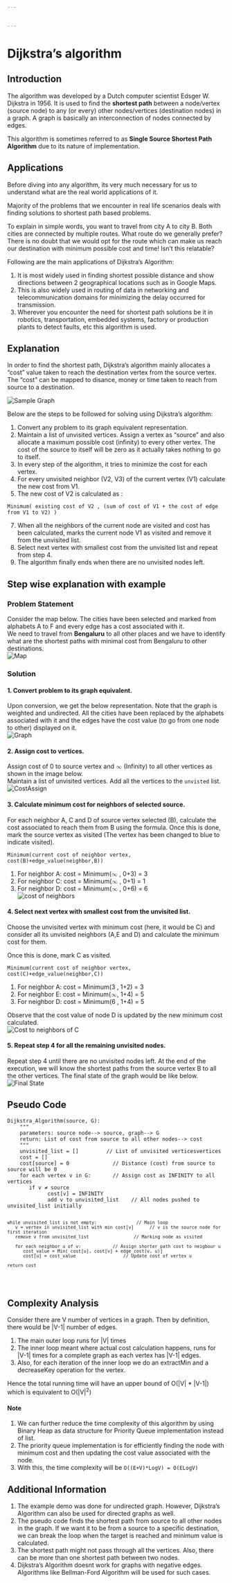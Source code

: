 ```yaml
---


---
```


<h1 id="dijkstras-algorithm">Dijkstra’s algorithm</h1>
<h2 id="introduction">Introduction</h2>
<p>The algorithm was developed by a Dutch computer scientist Edsger W. Dijkstra in 1956. It is used to find the <strong>shortest path</strong> between a node/vertex (source node) to any (or every) other nodes/vertices (destination nodes) in a graph. A graph is basically an interconnection of nodes connected by edges.</p>
<p>This algorithm is sometimes referred to as <strong>Single Source Shortest Path Algorithm</strong> due to its nature of implementation.</p>
<h2 id="applications">Applications</h2>
<p>Before diving into any algorithm, its very much necessary for us to understand what are the real world applications of it.</p>
<p>Majority of the problems that we encounter in real life scenarios deals with finding solutions to shortest path based problems.</p>
<p>To explain in simple words, you want to travel from city A to city B. Both cities are connected by multiple routes. What route do we generally prefer? There is no doubt that we would opt for the route which can make us reach our destination with minimum possible cost and time! Isn’t this relatable?</p>
<p>Following are the main applications of Dijkstra’s Algorithm:</p>
<ol>
<li>It is most widely used in finding shortest possible distance and show directions between 2 geographical locations such as in Google Maps.</li>
<li>This is also widely used in routing of data in networking and telecommunication domains for minimizing the delay occurred for transmission.</li>
<li>Wherever you encounter the need for shortest path solutions be it in robotics, transportation, embedded systems, factory or production plants to detect faults, etc this algorithm is used.</li>
</ol>
<h2 id="explanation">Explanation</h2>
<p>In order to find the shortest path, Dijkstra’s algorithm mainly allocates a “cost” value taken to reach the destination vertex from the source vertex. The “cost” can be mapped to disance, money or time taken to reach from source to a destination.</p>
<p><img src="https://i.pinimg.com/564x/e4/ca/08/e4ca08cf6373a35539a0136a739a46f0.jpg" alt="Sample Graph"></p>
<p>Below are the steps to be followed for solving using Dijkstra’s algorithm:</p>
<ol>
<li>Convert any problem to its graph equivalent representation.</li>
<li>Maintain a list of unvisited vertices. Assign a vertex as “source” and also allocate a maximum possible cost (infinity) to every other vertex. The cost of the source to itself will be zero as it actually takes nothing to go to itself.</li>
<li>In every step of the algorithm, it tries to minimize the cost for each vertex.</li>
<li>For every unvisited neighbor (V2, V3) of the current vertex (V1) calculate the new cost from V1.</li>
<li>The new cost of V2 is calculated as :</li>
</ol>
<pre><code>Minimum( existing cost of V2 , (sum of cost of V1 + the cost of edge from V1 to V2) )
</code></pre>
<ol start="7">
<li>When all the neighbors of the current node are visited and cost has been calculated, marks the current node V1 as visited and remove it from the unvisited list.</li>
<li>Select next vertex with smallest cost from the unvisited list and repeat from step 4.</li>
<li>The algorithm finally ends when there are no unvisited nodes left.</li>
</ol>
<h2 id="step-wise-explanation-with-example">Step wise explanation with example</h2>
<h3 id="problem-statement">Problem Statement</h3>
<p>Consider the map below. The cities have been selected and marked from alphabets A to F and every edge has a cost associated with it.<br>
We need to travel from <strong>Bengaluru</strong> to all other places and we have to identify what are the shortest paths with minimal cost from Bengaluru to other destinations.<br>
<img src="https://i.pinimg.com/564x/07/9d/4d/079d4dfd9c56a33506034cab569487b7.jpg" alt="Map"></p>
<h3 id="solution">Solution</h3>
<h4 id="convert-problem-to-its-graph-equivalent.">1. Convert problem to its graph equivalent.</h4>
<p>Upon conversion, we get the below representation. Note that the graph is weighted and undirected. All the cities have been replaced by the alphabets associated with it and the edges have the cost value (to go from one node to other) displayed on it.<br>
<img src="https://i.pinimg.com/564x/76/c0/62/76c062674c030484e573f5551dfec3f9.jpg" alt="Graph"></p>
<h4 id="assign-cost-to-vertices.">2. Assign cost to vertices.</h4>
<p>Assign cost of 0 to source vertex and <span class="katex--inline"><span class="katex"><span class="katex-mathml"><math><semantics><mrow><mi mathvariant="normal">∞</mi></mrow></span></span> (Infinity) to all other vertices as shown in the image below.<br>
Maintain a list of unvisited vertices. Add all the vertices to the <code>unvisted</code> list.<br>
<img src="https://i.pinimg.com/564x/e6/ed/a2/e6eda290895cce2ad2c7974b814d1b3c.jpg" alt="CostAssign"></p>
<h4 id="calculate-minimum-cost-for-neighbors-of-selected-source.">3. Calculate minimum cost for neighbors of selected source.</h4>
<p>For each neighbor A, C and D of source vertex selected (B), calculate the cost associated to reach them from B using the formula. Once this is done, mark the source vertex as visited (The vertex has been changed to blue to indicate visited).</p>
<pre><code>Minimum(current cost of neighbor vertex, cost(B)+edge_value(neighbor,B))
</code></pre>
<ol>
<li>For neighbor A: cost = Minimum(<span class="katex--inline"><span class="katex"><span class="katex-mathml"><math><semantics><mrow><mi mathvariant="normal">∞</mi></mrow></span></span> , 0+3) = 3</li>
<li>For neighbor C: cost = Minimum(<span class="katex--inline"><span class="katex"><span class="katex-mathml"><math><semantics><mrow><mi mathvariant="normal">∞</mi></mrow></span></span> , 0+1) = 1</li>
<li>For neighbor D: cost = Minimum(<span class="katex--inline"><span class="katex"><span class="katex-mathml"><math><semantics><mrow><mi mathvariant="normal">∞</mi></mrow></span></span> , 0+6) = 6<br>
<img src="https://i.pinimg.com/564x/00/70/8d/00708d62c3278c216147f65d53ca8887.jpg" alt="cost of neighbors"></li>
</ol>
<h4 id="select-next-vertex-with-smallest-cost-from-the-unvisited-list.">4. Select next vertex with smallest cost from the unvisited list.</h4>
<p>Choose the unvisited vertex with minimum cost (here, it would be C) and consider all its unvisited neighbors (A,E and D) and calculate the minimum cost for them.</p>
<p>Once this is done, mark C as visited.</p>
<pre><code>Minimum(current cost of neighbor vertex, cost(C)+edge_value(neighbor,C))
</code></pre>
<ol>
<li>For neighbor A: cost = Minimum(3 , 1+2) = 3</li>
<li>For neighbor E: cost = Minimum(<span class="katex--inline"><span class="katex"><span class="katex-mathml"><math><semantics><mrow><mi mathvariant="normal">∞</mi></mrow></span></span></span>, 1+4) = 5</li>
<li>For neighbor D: cost = Minimum(6 , 1+4) = 5</li>
</ol>
<p>Observe that the cost value of node D is updated by the new minimum cost calculated.<br>
<img src="https://i.pinimg.com/564x/e9/99/c5/e999c57b17c20f4cbe23e6444d33794f.jpg" alt="Cost to neighbors of C"></p>
<h4 id="repeat-step-4-for-all-the-remaining-unvisited-nodes.">5. Repeat step 4 for all the remaining unvisited nodes.</h4>
<p>Repeat step 4 until there are no unvisited nodes left. At the end of the execution, we will know the shortest paths from the source vertex B to all the other vertices. The final state of the graph would be like below.<br>
<img src="https://i.pinimg.com/564x/1a/12/da/1a12da729fb20bccd46d44b523ac3455.jpg" alt="Final State"></p>
<h2 id="pseudo-code">Pseudo Code</h2>
<pre><code>Dijkstra_Algorithm(source, G):
    """
    parameters: source node--&gt; source, graph--&gt; G
    return: List of cost from source to all other nodes--&gt; cost
    """
    unvisited_list = []			// List of unvisited verticesvertices
    cost = []
    cost[source] = 0              // Distance (cost) from source to source will be 0
    for each vertex v in G:       // Assign cost as INFINITY to all vertices
       if v ≠ source
             cost[v] = INFINITY
             add v to unvisited_list    // All nodes pushed to unvisited_list initially

    while unvisited_list is not empty:        	     // Main loop
       v = vertex in unvisited_list with min cost[v]      // v is the source node for first iteration
       remove v from unvisited_list		            // Marking node as visited 

       for each neighbor u of v:			// Assign shorter path cost to neigbour u
          cost_value = Min( cost[u], cost[v] + edge_cost(v, u)]
          cost[u] = cost_value            		// Update cost of vertex u 

    return cost
</code></pre>
<h2 id="complexity-analysis">Complexity Analysis</h2>
<p>Consider there are V number of vertices in a graph. Then by definition, there would be |V-1| number of edges.</p>
<ol>
<li>The main outer loop runs for |V| times</li>
<li>The inner loop meant where actual cost calculation happens, runs for |V-1| times for a complete graph as each vertex has |V-1| edges.</li>
<li>Also, for each iteration of the inner loop we do an extractMin and a decreaseKey operation for the vertex.</li>
</ol>
<p>Hence the total running time will have an upper bound of O(|V| * |V-1|) which is equivalent to O(|V|<sup>2</sup>)</p>
<h4 id="note">Note</h4>
<ol>
<li>We can further reduce the time complexity of this algorithm by using Binary Heap as data structure for Priority Queue implementation instead of list.</li>
<li>The priority queue implementation is for efficiently finding the node with minimum cost and then updating the cost value associated with the node.</li>
<li>With this, the time complexity will be <code>O((E+V)*LogV) = O(ELogV)</code></li>
</ol>
<h2 id="additional-information">Additional Information</h2>
<ol>
<li>The example demo was done for undirected graph. However, Dijkstra’s Algorithm can also be used for directed graphs as well.</li>
<li>The pseudo code finds the shortest path from source to all other nodes in the graph. If we want it to be from a source to a specific destination, we can break the loop when the target is reached and minimum value is calculated.</li>
<li>The shortest path might not pass through all the vertices. Also, there can be more than one shortest path between two nodes.</li>
<li>Dijkstra’s Algorithm doesnt work for graphs with negative edges. Algorithms like Bellman-Ford Algorithm will be used for such cases.</li>
</ol>

